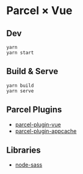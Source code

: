 # Parcel × Vue

## Dev

```
yarn
yarn start
```

## Build & Serve

```
yarn build
yarn serve
```

## Parcel Plugins

- [parcel-plugin-vue](https://github.com/BoltDoggy/parcel-plugin-vue)
- [parcel-plugin-appcache](https://github.com/pierredavidbelanger/parcel-plugin-appcache)

## Libraries

- [node-sass](https://github.com/sass/node-sass)
